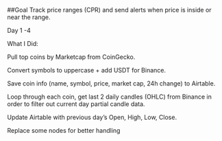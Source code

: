 ##Goal
Track price ranges (CPR) and send alerts when price is inside or near the range.


Day 1 -4

What I Did:

Pull top coins by Marketcap from CoinGecko.

Convert symbols to uppercase + add USDT for Binance.

Save coin info (name, symbol, price, market cap, 24h change) to Airtable.

Loop through each coin, get last 2 daily candles (OHLC) from Binance in order to filter out current day partial candle data.

Update Airtable with previous day’s Open, High, Low, Close.

Replace some nodes for better handling


